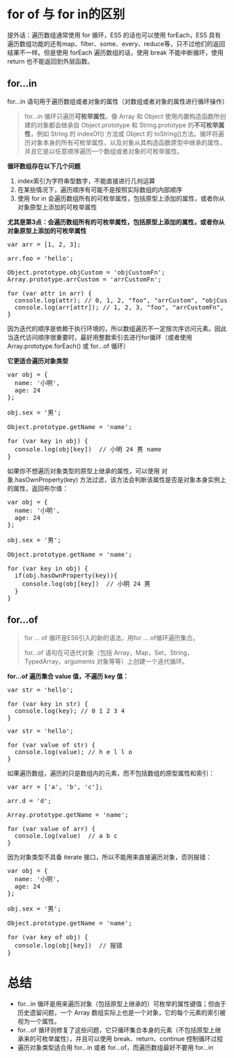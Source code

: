 # for of 与 for in的区别 #
提外话：遍历数组通常使用 for 循环，ES5 的话也可以使用 forEach，ES5 具有遍历数组功能的还有map、filter、some、every、reduce等，只不过他们的返回结果不一样。但是使用 forEach 遍历数组的话，使用 break 不能中断循环，使用 return 也不能返回到外层函数。


## for...in ##
for...in 语句用于遍历数组或者对象的属性（对数组或者对象的属性进行循环操作）
> for...in 循环只遍历**可枚举属性**。像 Array 和 Object 使用内置构造函数所创建的对象都会继承自 Object.prototype 和 String.prototype 的**不可枚举属性**，例如 String 的 indexOf() 方法或 Object 的 toString()方法。循环将遍历对象本身的所有可枚举属性，以及对象从其构造函数原型中继承的属性，并且它是以任意顺序遍历一个数组或者对象的可枚举属性。

**循环数组存在以下几个问题**

1. index索引为字符串型数字，不能直接进行几何运算
2. 在某些情况下，遍历顺序有可能不是按照实际数组的内部顺序
3. 使用 for in 会遍历数组所有的可枚举属性，包括原型上添加的属性，或者你从对象原型上添加的可枚举属性

**尤其是第3点：会遍历数组所有的可枚举属性，包括原型上添加的属性，或者你从对象原型上添加的可枚举属性**
<pre>
var arr = [1, 2, 3];

arr.foo = &#x27;hello&#x27;;

Object.prototype.objCustom = &#x27;objCustomFn&#x27;; 
Array.prototype.arrCustom = &#x27;arrCustomFn&#x27;;
 
for (var attr in arr) {
  console.log(attr); // 0, 1, 2, &quot;foo&quot;, &quot;arrCustom&quot;, &quot;objCustom&quot;
  console.log(arr[attr]); // 1, 2, 3, &quot;foo&quot;, &quot;arrCustomFn&quot;, &quot;objCustomFn&quot;
}
</pre>
因为迭代的顺序是依赖于执行环境的，所以数组遍历不一定按次序访问元素。因此当迭代访问顺序很重要时，最好用整数索引去进行for循环（或者使用 Array.prototype.forEach() 或 for...of 循环）


**它更适合遍历对象类型**
<pre>
var obj = {
  name: &#x27;小明&#x27;,
  age: 24
};

obj.sex = &#x27;男&#x27;;

Object.prototype.getName = &#x27;name&#x27;;

for (var key in obj) {
  console.log(obj[key])  // 小明 24 男 name 
}
</pre>

如果你不想遍历对象类型的原型上继承的属性，可以使用 对象.hasOwnProperty(key) 方法过滤，该方法会判断该属性是否是对象本身实例上的属性，返回布尔值：

<pre>
var obj = {
  name: '小明',
  age: 24
};

obj.sex = '男';

Object.prototype.getName = 'name';

for (var key in obj) {
  if(obj.hasOwnProperty(key)){
    console.log(obj[key])  // 小明 24 男
  }
}
</pre>



## for...of ##
> for … of 循环是ES6引入的新的语法，用for … of循环遍历集合。
> 
> for...of 语句在可迭代对象（包括 Array，Map，Set，String，TypedArray，arguments 对象等等）上创建一个迭代循环。

**for...of 遍历集合 value 值，不遍历 key 值：**
<pre>
var str = 'hello';
 
for (var key in str) {
  console.log(key); // 0 1 2 3 4
}
</pre>

<pre>
var str = 'hello';
 
for (var value of str) {
  console.log(value); // h e l l o
}
</pre>


如果遍历数组，遍历的只是数组内的元素，而不包括数组的原型属性和索引：

<pre>
var arr = ['a', 'b', 'c'];

arr.d = 'd';

Array.prototype.getName = 'name';

for (var value of arr) {
  console.log(value)  // a b c 
}
</pre>

因为对象类型不具备 iterate 接口，所以不能用来直接遍历对象，否则报错：

<pre>
var obj = {
  name: '小明',
  age: 24
};

obj.sex = '男';

Object.prototype.getName = 'name';

for (var key of obj) {
  console.log(obj[key])  // 报错
}
</pre>


# 总结 #

- for...in 循环是用来遍历对象（包括原型上继承的）可枚举的属性键值；但由于历史遗留问题，一个 Array 数组实际上也是一个对象，它的每个元素的索引被视为一个属性。
- for...of 循环则修复了这些问题，它只循环集合本身的元素（不包括原型上继承来的可枚举属性），并且可以使用 break、return、continue 控制循环过程
- 遍历对象类型适合用 for...in 或者 for...of，而遍历数组最好不要用 for...in
